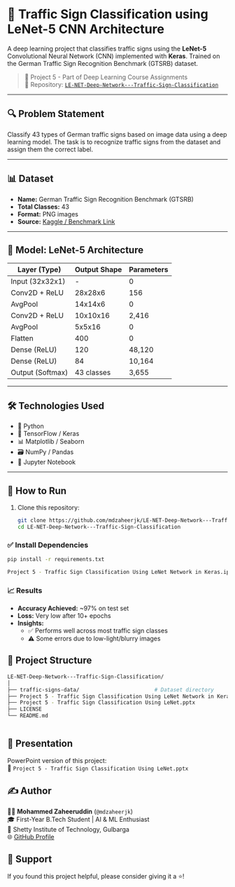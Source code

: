# 🚦 Traffic Sign Classification using LeNet-5 CNN Architecture

A deep learning project that classifies traffic signs using the **LeNet-5** Convolutional Neural Network (CNN) implemented with **Keras**. Trained on the German Traffic Sign Recognition Benchmark (GTSRB) dataset.

> 📌 Project 5 - Part of Deep Learning Course Assignments  
> 📁 Repository: [`LE-NET-Deep-Network---Traffic-Sign-Classification`](https://github.com/mdzaheerjk/LE-NET-Deep-Network---Traffic-Sign-Classification)

---

## 🔍 Problem Statement

Classify 43 types of German traffic signs based on image data using a deep learning model. The task is to recognize traffic signs from the dataset and assign them the correct label.

---

## 📊 Dataset

- **Name:** German Traffic Sign Recognition Benchmark (GTSRB)
- **Total Classes:** 43
- **Format:** PNG images
- **Source:** [Kaggle / Benchmark Link](https://benchmark.ini.rub.de/gtsrb_news.html)

---

## 🧠 Model: LeNet-5 Architecture

| Layer (Type)         | Output Shape | Parameters |
|----------------------|--------------|------------|
| Input (32x32x1)      | -            | 0          |
| Conv2D + ReLU        | 28x28x6      | 156        |
| AvgPool              | 14x14x6      | 0          |
| Conv2D + ReLU        | 10x10x16     | 2,416      |
| AvgPool              | 5x5x16       | 0          |
| Flatten              | 400          | 0          |
| Dense (ReLU)         | 120          | 48,120     |
| Dense (ReLU)         | 84           | 10,164     |
| Output (Softmax)     | 43 classes   | 3,655      |

---

## 🛠️ Technologies Used

- 🐍 Python
- 🧠 TensorFlow / Keras
- 📊 Matplotlib / Seaborn
- 🗃️ NumPy / Pandas
- 📁 Jupyter Notebook

---

## 🚀 How to Run

1. Clone this repository:
   ```bash
   git clone https://github.com/mdzaheerjk/LE-NET-Deep-Network---Traffic-Sign-Classification.git
   cd LE-NET-Deep-Network---Traffic-Sign-Classification

### ✅ Install Dependencies
```bash
pip install -r requirements.txt

Project 5 - Traffic Sign Classification Using LeNet Network in Keras.ipynb

```

###  📈 Results

- **Accuracy Achieved:** ~97% on test set  
- **Loss:** Very low after 10+ epochs  
- **Insights:**
  - ✅ Performs well across most traffic sign classes
  - ⚠️ Some errors due to low-light/blurry images

## 📂 Project Structure

```bash
LE-NET-Deep-Network---Traffic-Sign-Classification/
│
├── traffic-signs-data/                        # Dataset directory
├── Project 5 - Traffic Sign Classification Using LeNet Network in Keras.ipynb
├── Project 5 - Traffic Sign Classification Using LeNet.pptx
├── LICENSE
└── README.md



```
## 🎥 Presentation

PowerPoint version of this project:  
📄 `Project 5 - Traffic Sign Classification Using LeNet.pptx`

## ✍️ Author

👨‍💻 **Mohammed Zaheeruddin** (`@mdzaheerjk`)  
🎓 First-Year B.Tech Student | AI & ML Enthusiast  
🏫 Shetty Institute of Technology, Gulbarga  
🌐 [GitHub Profile](https://github.com/mdzaheerjk)

## 🌟 Support

If you found this project helpful, please consider giving it a ⭐!

